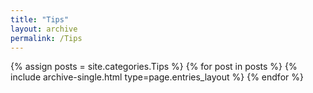 ```yaml
---
title: "Tips"
layout: archive
permalink: /Tips
---
```



{% assign posts = site.categories.Tips %}
{% for post in posts %} {% include archive-single.html type=page.entries_layout %} {% endfor %}